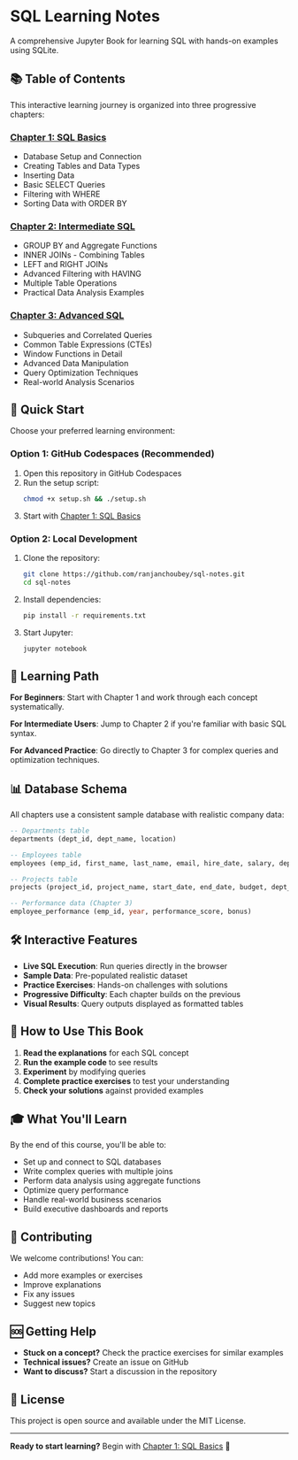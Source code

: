 # SQL Learning Notes

A comprehensive Jupyter Book for learning SQL with hands-on examples using SQLite.

## 📚 Table of Contents

This interactive learning journey is organized into three progressive chapters:

### [Chapter 1: SQL Basics](chapters/chapter1.ipynb)
- Database Setup and Connection
- Creating Tables and Data Types
- Inserting Data
- Basic SELECT Queries
- Filtering with WHERE
- Sorting Data with ORDER BY

### [Chapter 2: Intermediate SQL](chapters/chapter2.ipynb)
- GROUP BY and Aggregate Functions
- INNER JOINs - Combining Tables
- LEFT and RIGHT JOINs
- Advanced Filtering with HAVING
- Multiple Table Operations
- Practical Data Analysis Examples

### [Chapter 3: Advanced SQL](chapters/chapter3.ipynb)
- Subqueries and Correlated Queries
- Common Table Expressions (CTEs)
- Window Functions in Detail
- Advanced Data Manipulation
- Query Optimization Techniques
- Real-world Analysis Scenarios

## 🚀 Quick Start

Choose your preferred learning environment:

### Option 1: GitHub Codespaces (Recommended)
1. Open this repository in GitHub Codespaces
2. Run the setup script:
   ```bash
   chmod +x setup.sh && ./setup.sh
   ```
3. Start with [Chapter 1: SQL Basics](chapters/chapter1.ipynb)

### Option 2: Local Development
1. Clone the repository:
   ```bash
   git clone https://github.com/ranjanchoubey/sql-notes.git
   cd sql-notes
   ```
2. Install dependencies:
   ```bash
   pip install -r requirements.txt
   ```
3. Start Jupyter:
   ```bash
   jupyter notebook
   ```

## 🎯 Learning Path

**For Beginners**: Start with Chapter 1 and work through each concept systematically.

**For Intermediate Users**: Jump to Chapter 2 if you're familiar with basic SQL syntax.

**For Advanced Practice**: Go directly to Chapter 3 for complex queries and optimization techniques.

## 📊 Database Schema

All chapters use a consistent sample database with realistic company data:

```sql
-- Departments table
departments (dept_id, dept_name, location)

-- Employees table  
employees (emp_id, first_name, last_name, email, hire_date, salary, dept_id)

-- Projects table
projects (project_id, project_name, start_date, end_date, budget, dept_id)

-- Performance data (Chapter 3)
employee_performance (emp_id, year, performance_score, bonus)
```

## 🛠️ Interactive Features

- **Live SQL Execution**: Run queries directly in the browser
- **Sample Data**: Pre-populated realistic dataset
- **Practice Exercises**: Hands-on challenges with solutions
- **Progressive Difficulty**: Each chapter builds on the previous
- **Visual Results**: Query outputs displayed as formatted tables

## 📖 How to Use This Book

1. **Read the explanations** for each SQL concept
2. **Run the example code** to see results
3. **Experiment** by modifying queries
4. **Complete practice exercises** to test your understanding
5. **Check your solutions** against provided examples

## 🎓 What You'll Learn

By the end of this course, you'll be able to:

- Set up and connect to SQL databases
- Write complex queries with multiple joins
- Perform data analysis using aggregate functions
- Optimize query performance
- Handle real-world business scenarios
- Build executive dashboards and reports

## 🤝 Contributing

We welcome contributions! You can:
- Add more examples or exercises
- Improve explanations
- Fix any issues
- Suggest new topics

## 🆘 Getting Help

- **Stuck on a concept?** Check the practice exercises for similar examples
- **Technical issues?** Create an issue on GitHub
- **Want to discuss?** Start a discussion in the repository

## 📄 License

This project is open source and available under the MIT License.

---

**Ready to start learning?** Begin with [Chapter 1: SQL Basics](chapters/chapter1.ipynb) 🚀